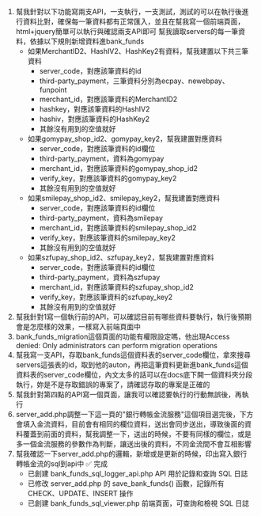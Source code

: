 1. 幫我針對以下功能寫兩支API，一支執行，一支測試，測試的可以在執行後進行資料比對，確保每一筆資料都有正常匯入，並且在幫我寫一個前端頁面，html+jquery簡單可以執行與確認兩支API即可
幫我讀取servers的每一筆資料，依據以下規則新增資料進bank_funds
    - 如果MerchantID2、HashIV2、HashKey2有資料，幫我建置以下共三筆資料
        * server_code，對應該筆資料的id
        * third-party_payment，三筆資料分別為ecpay、newebpay、funpoint
        * merchant_id，對應該筆資料的MerchantID2
        * hashkey，對應該筆資料的HashIV2
        * hashiv，對應該筆資料的HashKey2
        * 其餘沒有用到的空值就好
    - 如果gomypay_shop_id2、gomypay_key2，幫我建置對應資料
        * server_code，對應該筆資料的id欄位
        * third-party_payment，資料為gomypay
        * merchant_id，對應該筆資料的gomypay_shop_id2
        * verify_key，對應該筆資料的gomypay_key2
        * 其餘沒有用到的空值就好
    - 如果smilepay_shop_id2、smilepay_key2，幫我建置對應資料
        * server_code，對應該筆資料的id欄位
        * third-party_payment，資料為smilepay
        * merchant_id，對應該筆資料的smilepay_shop_id2
        * verify_key，對應該筆資料的smilepay_key2
        * 其餘沒有用到的空值就好
    - 如果szfupay_shop_id2、szfupay_key2，幫我建置對應資料
        * server_code，對應該筆資料的id欄位
        * third-party_payment，資料為szfupay
        * merchant_id，對應該筆資料的szfupay_shop_id2
        * verify_key，對應該筆資料的szfupay_key2
        * 其餘沒有用到的空值就好
2. 幫我針對1寫一個執行前的API，可以確認目前有哪些資料要執行，執行後預期會是怎麼樣的效果，一樣寫入前端頁面中
3. bank_funds_migration這個頁面的功能有權限設定嗎，他出現Access denied: Only administrators can perform migration operations
4. 幫我寫一支API，存取bank_funds這個資料表的server_code欄位，拿來搜尋servers這張表的id，取到他的auton，再把這筆資料更新進bank_funds這個資料表的server_code欄位，內文太多的話可以在docs底下開一個資料夾分段執行，妳是不是存取錯誤的專案了，請確認存取的專案是正確的
5. 幫我針對第四點的API寫一個頁面，讓我可以確認要執行的行動無誤後，再執行
6. server_add.php調整一下這一頁的"銀行轉帳金流服務"這個項目選完後，下方會填入金流資料，目前會有相同的欄位資料，送出會同步送出，導致後面的資料覆蓋到前面的資料，幫我調整一下，送出的時候，不要有同樣的欄位，或是多一個金流服務的參數作為判斷，讓送出後的資料，不同金流間不會互相影響
7. 幫我確認一下server_add.php的邏輯，新增或是更新的時候，印出寫入銀行轉帳金流的sql到api中 ✅ 完成
   - 已創建 bank_funds_sql_logger_api.php API 用於記錄和查詢 SQL 日誌
   - 已修改 server_add.php 的 save_bank_funds() 函數，記錄所有 CHECK、UPDATE、INSERT 操作
   - 已創建 bank_funds_sql_viewer.php 前端頁面，可查詢和檢視 SQL 日誌